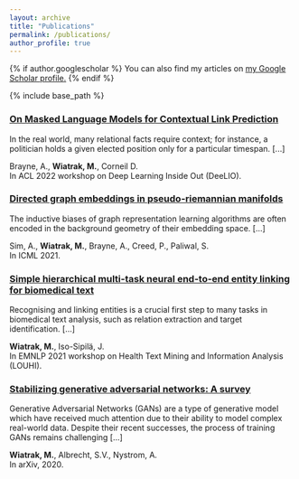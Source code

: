 ```yaml
---
layout: archive
title: "Publications"
permalink: /publications/
author_profile: true
---
```


{% if author.googlescholar %}
  You can also find my articles on <u><a href="{{author.googlescholar}}">my Google Scholar profile</a>.</u>
{% endif %}

{% include base_path %}

### [On Masked Language Models for Contextual Link Prediction](https://aclanthology.org/2022.deelio-1.9.pdf)
In the real world, many relational facts require context; for instance, a politician holds a given elected position only for a particular timespan. [...]

Brayne, A., **Wiatrak, M.**, Corneil D.\
In ACL 2022 workshop on Deep Learning Inside Out (DeeLIO).

### [Directed graph embeddings in pseudo-riemannian manifolds](http://proceedings.mlr.press/v139/sim21a/sim21a.pdf)
The inductive biases of graph representation learning algorithms are often encoded in the background geometry of their embedding space. [...]

Sim, A., **Wiatrak, M.**, Brayne, A., Creed, P., Paliwal, S.\
In ICML 2021.

### [Simple hierarchical multi-task neural end-to-end entity linking for biomedical text](https://aclanthology.org/2020.louhi-1.2.pdf)
Recognising and linking entities is a crucial  first step to many tasks in biomedical text  analysis, such as relation extraction and target identification. [...]

**Wiatrak, M.**, Iso-Sipilä, J.\
In EMNLP 2021 workshop on Health Text Mining and Information Analysis (LOUHI).

### [Stabilizing generative adversarial networks: A survey](https://arxiv.org/pdf/1910.00927.pdf)
Generative Adversarial Networks (GANs) are a type of generative model which have received much attention due to their ability to model complex real-world data. Despite their
recent successes, the process of training GANs remains challenging [...]

**Wiatrak, M.**, Albrecht, S.V., Nystrom, A.\
In arXiv, 2020.


[//]: # ({% for post in site.publications reversed %})

[//]: # (  {% include archive-single.html %})

[//]: # ({% endfor %})
